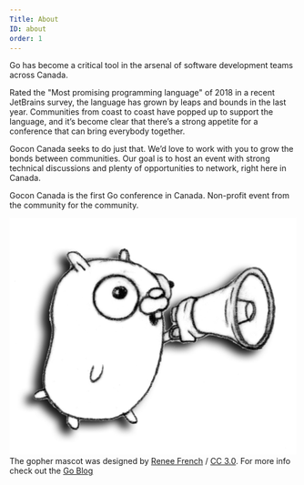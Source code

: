 ```yaml
---
Title: About
ID: about
order: 1
---
```


Go has become a critical tool in the arsenal of software development teams across Canada.

Rated the "Most promising programming language" of 2018 in a recent JetBrains survey, the language has grown by leaps and bounds in the last year. Communities from coast to coast have popped up to support the language, and it’s become clear that there’s a strong appetite for a conference that can bring everybody together.

Gocon Canada seeks to do just that. We’d love to work with you to grow the bonds between communities. Our goal is to host an event with strong technical discussions and plenty of opportunities to network, right here in Canada.

Gocon Canada is the first Go conference in Canada. Non-profit event from the community for the community.


![gophermega](/img/gophermega.png) The gopher mascot was designed by [Renee French](https://reneefrench.blogspot.com/) / [CC 3.0](https://creativecommons.org/licenses/by/3.0/). For more info check out the [Go Blog](https://blog.golang.org/gopher)
